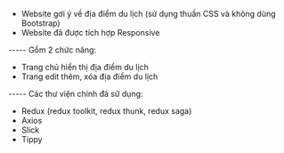 - Website gơi ý về địa điểm du lịch (sử dụng thuần CSS và không dùng Bootstrap)
- Website đã được tích hợp Responsive

----- Gồm 2 chức năng:
- Trang chủ hiển thị địa điểm du lịch
- Trang edit thêm, xóa địa điểm du lịch

----- Các thư viện chính đã sử dụng:
- Redux (redux toolkit, redux thunk, redux saga)
- Axios
- Slick
- Tippy
